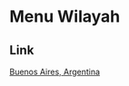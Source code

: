# Menu Wilayah

## Link

[Buenos Aires, Argentina](https://github.com/gigit-pemilu/pemilu-2024-99-luar-negeri/tree/main/pilpres/hitung-suara/sub/99-luar-negeri/sub/25-buenos-aires-argentina/sub/01-buenos-aires-argentina)

